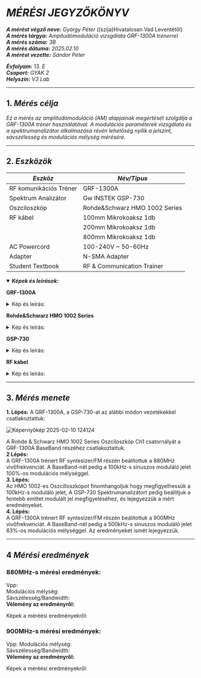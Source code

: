 # *MÉRÉSI JEGYZŐKÖNYV*

***A mérést végző neve:** György Péter*  ((szija)Hivatalosan Vad Leventétől)  
***A mérés tárgya:** Ampitudómoduláció vizsgálata GRF-1300A trénerrel*  
***A mérés száma:** 3B*  
***A mérés dátuma:** 2025.02.10*  
***A mérést vezette:** Sándor Péter*  

***Évfolyam:** 13. E*  
***Csoport:** GYAK 2*  
***Helyszín:** V3 Lab*  

---

## 1. *Mérés célja*

*Ez a mérés az amplitúdómoduláció (AM) alapjainak megértését szolgálja a GRF-1300A tréner használatával. A modulációs paraméterek vizsgálata és a spektrumanalizátor alkalmazása révén lehetőség nyílik a jelszint, sávszélesség és modulációs mélység mérésére.*

---

## 2. *Eszközök*

|  *Eszköz*  |  *Név/Tipus*  |
|----------|-------------|
|RF komunikációs Tréner|GRF-1300A|
|Spektrum Analizátor|Gw INSTEK GSP-730 |
|Oszciloszkóp|Rohde&Schwarz HMO 1002 Series|
|RF kábel|100mm Mikrokoaksz 1db|
||200mm Mikrokoaksz 1db|
||800mm Mikrokoaksz 1db|
|AC Powercord|100-240V ~ 50-60Hz|
|Adapter|N-SMA Adapter|
|Student Textbook|RF & Communication Trainer|

<details open>

***<summary>Képek és leírások:</summary>***

**GRF-1300A**  
<details>

<summary>Kép és leírás:</summary>
 
*Leírás: https://www.gwinstek.com/en-global/products/detail/GRF-1300A*
 ![GRF-1300A](https://github.com/user-attachments/assets/fcc581d3-ce2f-4d83-90f4-6f88582c2590) 
 
</details>

**Rohde&Schwarz HMO 1002 Series**  
<details>
 
<summary>Kép és leírás:</summary>
 
*Leírás: https://www.rohde-schwarz.com/manual/hmo1002/*
 ![Képernyőkép 2025-02-10 125359](https://github.com/user-attachments/assets/84bfcd79-59d9-41f8-8049-a2df205e6c98)

</details>

**GSP-730**
<details>
 
<summary>Kép és leírás:</summary>
 
*Leírás: https://www.gwinstek.com/en-global/products/detail/GSP-730*
![Képernyőkép 2025-02-10 120314](https://github.com/user-attachments/assets/a581b7a4-3416-4364-97c1-c13bb695633a)

</details>

**RF kábel**
<details>
 
<summary>Kép és leírás:</summary>
 
![Képernyőkép 2025-02-10 120913](https://github.com/user-attachments/assets/d256b722-1a14-4a2a-a3e3-eda4be041d5c)

</details>

</details>

---

## 3. *Mérés menete*

**1. Lépés:**
A GRF-1300A, a GSP-730-at az alábbi módon vezetékekkel csatlakoztattuk:  

![Képernyőkép 2025-02-10 124124](https://github.com/user-attachments/assets/7f27b2f2-4c10-496c-bdd9-0459caa582b0)

A Rohde & Schwarz HMO 1002 Series Oszciloszkóp Ch1 csatornályát a GRF-1300A BaseBand részéhez csatlakoztattuk.  
**2 Lépés:**  
A GRF-1300A trénert RF syntesizer/FM részén beálítottuk a 880MHz vivőfrekvenciát. A BaseBand-nél pedig a 100kHz-s sinuszos moduláló jelet 100%-os modulációs mélységgel.  
**3. Lépés:**  
Ac HMO 1002-es Oszcilloszkópot finomhangoljuk hogy megfigyelhessük a 100kHz-s moduláló jelet, A GSP-730 Spektrumanalizátort pedig beállítjuk a fentebb említet modulált jel megfigyeléséhez, és lejegyezzük a mért eredményeket.  
**4. Lépés:**  
A GRF-1300A trénert RF syntesizer/FM részén beálítottuk a 900MHz vivőfrekvenciát. A BaseBand-nél pedig a 500kHz-s sinuszos moduláló jelet 63%-os modulációs mélységgel. Az eredményeket ismét lejegyezzük.

---

## 4 *Mérési eredmények*

### 880MHz-s mérési eredmények:
Vpp:  
Modulációs mélység:  
Sávszélesség/Bandwidth:  
**Vélemény az eredményről:**  

Képek a méréési eredményekről:  


### 900MHz-s mérési eredmények:
Vpp:
Modulációs mélység:  
Sávszélesség/Bandwidth:  
**Vélemény az eredményről:**  

Képek a méréési eredményekről:  

